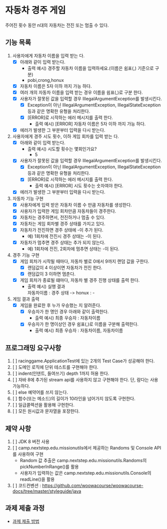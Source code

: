 # 자동차 경주 게임

주어진 횟수 동안 n대의 자동차는 전진 또는 멈출 수 있다.

## 기능 목록

1. 사용자에게 자동차 이름을 입력 받는 다.
    - [x] 아래와 같이 입력 받는다.
        - 출력 예시) 경주할 자동차 이름을 입력하세요.(이름은 쉼표(,) 기준으로 구분)
        - pobi,crong,honux
    - [x] 자동차 이름은 5자 이하 까지 가능 하다.
    - [x] 여러 개의 자동차 이름을 입력 받는 경우 이름을 쉼표(,)로 구분 한다.
    - [x] 사용자가 잘못된 값을 입력할 경우 IllegalArgumentException를 발생시킨다.
        - [x] Exception이 아닌 IllegalArgumentException, IllegalStateException 등과 같은 명확한 유형을 처리한다.
        - [x] [ERROR]로 시작하는 에러 메시지를 출력 한다.
            - 출력 예시) [ERROR] 자동차 이름은 5자 이하 까지 가능 하다.
    - [x] 에러가 발생한 그 부분부터 입력을 다시 받는다.
2. 사용자에게 경주 시도 횟수, 이하 게임 회차를 입력 받는 다.
    - [x] 아래와 같이 입력 받는다.
        - 출력 예시) 시도할 횟수는 몇회인가요?
            - 5
    - [x] 사용자가 잘못된 값을 입력할 경우 IllegalArgumentException를 발생시킨다.
        - [x] Exception이 아닌 IllegalArgumentException, IllegalStateException 등과 같은 명확한 유형을 처리한다.
        - [x] [ERROR]로 시작하는 에러 메시지를 출력 한다.
            - 출력 예시) [ERROR] 시도 횟수는 숫자여야 한다.
    - [x] 에러가 발생한 그 부분부터 입력을 다시 받는다.
3. 자동차 기능 구현
    - [x] 사용자에게 입력 받은 자동차 이름 수 만큼 자동차를 생성한다.
    - [x] 사용자가 입력한 게임 회차만큼 자동차들이 경주한다.
    - [x] 자동차는 경주하면서, 전진하거나 멈출 수 있다.
    - [x] 자동차는 게임 회차별 경주 상태를 가지고 있다.
    - [x] 자동차가 전진하면 경주 상태에 -이 추가 된다.
        - 예) 1회차에 전진시 경주 상태는 -이 된다.
    - [x] 자동차가 멈추면 경주 상태는 추가 되지 않는다.
        - 예) 1회차에 전진, 2회차에 멈추면 상태는 -이 된다.
4. 경주 기능 구현
    - [x] 게임 회차가 시작될 때마다, 자동차 별로 0에서 9까지 랜덤 값을 구한다.
        - [x] 랜덤값이 4 이상이면 자동차가 전진 한다.
        - [x] 랜덤값이 3 이하면 멈춘다.
    - [x] 게임 회차가 종료될 떄마다, 자동차 별 경주 진행 상태를 출력 한다.
        - 출력 예시) 실행 결과  
          자동차이름 : 경주 상태 -> honux : -
5. 게임 결과 출력
    - [x] 게임을 완료한 후 누가 우승했는 지 알려준다.
        - [x] 우승자가 한 명인 경우 아래와 같이 출력한다.
            - 출력 예시) 최종 우승자 : 자동차이름
        - [x] 우승자가 한 명이상인 경우 쉼표(,)로 이름을 구분해 출력한다.
            - 출력 예시) 최종 우승자 : 자동차이름, 자동차이름

## 프로그래밍 요구사항

1. [ ] racinggame.ApplicationTest에 있는 2개의 Test Case가 성공해야 한다.
2. [ ] 도메인 로직에 단위 테스트를 구현해야 한다.
3. [ ] indent(인덴트, 들여쓰기) depth 1까지 허용 한다.
4. [ ] 자바 8에 추가된 stream api를 사용하지 않고 구현해야 한다. 단, 람다는 사용 가능하다.
5. [ ] else 예약어를 쓰지 않는다.
6. [ ] 함수(또는 메소드)의 길이가 10라인을 넘어가지 않도록 구현한다.
7. [ ] 일급콜렉션을 활용해 구현한다.
8. [ ] 모든 원시값과 문자열을 포장한다.

## 제약 사항

1. [ ] JDK 8 버전 사용
2. [ ] camp.nextstep.edu.missionutils에서 제공하는 Randoms 및 Console API를 사용하여 구현
    - Random 값 추출은 camp.nextstep.edu.missionutils.Randoms의 pickNumberInRange()를 활용
    - 사용자가 입력하는 값은 camp.nextstep.edu.missionutils.Console의 readLine()을 활용
3. [ ] 코드컨벤션 : https://github.com/woowacourse/woowacourse-docs/tree/master/styleguide/java

## 과제 제출 과정

* [과제 제출 방법](https://github.com/next-step/nextstep-docs/tree/master/precourse)
